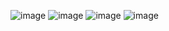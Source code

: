 ![image](https://github.com/SercanParsanoglu/Butona-Basarsan---Privacy-Policy/assets/72812020/79abf146-e551-4ba0-891b-3a4d2a29eea5)
![image](https://github.com/SercanParsanoglu/Butona-Basarsan---Privacy-Policy/assets/72812020/09eb057c-1c33-45ed-930a-c25d3668b1ba)
![image](https://github.com/SercanParsanoglu/Butona-Basarsan---Privacy-Policy/assets/72812020/693d1a2b-5cb9-4714-ac94-4cea2e782433)
![image](https://github.com/SercanParsanoglu/Butona-Basarsan---Privacy-Policy/assets/72812020/b2b9460d-06b7-48c8-bef5-5b0b24b5954f)
